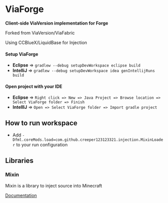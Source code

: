 # ViaForge

**Client-side ViaVersion implementation for Forge**

Forked from ViaVersion/ViaFabric

Using CCBlueX/LiquidBase for Injection

#### Setup ViaForge
* **Eclipse** => `gradlew --debug setupDevWorkspace eclipse build`
* **IntelliJ** => `gradlew --debug setupDevWorkspace idea genIntellijRuns build`

#### Open project with your IDE
* **Eclipse** => `Right click => New => Java Project => Browse location => Select ViaForge folder => Finish`
* **IntellIJ** => `Open => Select ViaForge folder => Import gradle project`

## How to run workspace
* Add `-Dfml.coreMods.load=com.github.creeper123123321.injection.MixinLoader` to your run configuration

## Libraries
### Mixin
Mixin is a library to inject source into Minecraft

[Documentation](https://docs.spongepowered.org/5.1.0/en/plugin/internals/mixins.html)